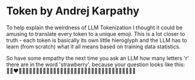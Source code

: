# Token by Andrej Karpathy

To help explain the weirdness of LLM Tokenization I thought it could be amusing to translate every token to a unique emoji. This is a lot closer to truth - each token is basically its own little hieroglyph and the LLM has to learn (from scratch) what it all means based on training data statistics.

So have some empathy the next time you ask an LLM how many letters 'r' there are in the word 'strawberry', because your question looks like this:
👩🏿‍❤️‍💋‍👨🏻🧔🏼🤾🏻‍♀️🙍‍♀️🧑‍🦼‍➡️🧑🏾‍🦼‍➡️🤙🏻✌🏿🈴🧙🏽‍♀️📏🙍‍♀️🧑‍🦽🧎‍♀🍏💂
